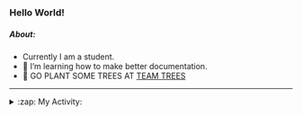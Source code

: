 ### Hello World!

##### About:
- Currently I am a student.
- 🌱 I’m learning how to make better documentation.
- 🌱 GO PLANT SOME TREES AT [TEAM TREES](https://teamtrees.org/)

---
<details>
  <summary>:zap: My Activity:</summary>
  
<!--START_SECTION:waka-->
![Code Time](http://img.shields.io/badge/Code%20Time-1%2C144%20hrs%2032%20mins-blue)

**I'm a Night 🦉** 

```text
🌞 Morning                1488 commits        ██░░░░░░░░░░░░░░░░░░░░░░░   09.39 % 
🌆 Daytime                5560 commits        █████████░░░░░░░░░░░░░░░░   35.10 % 
🌃 Evening                4543 commits        ███████░░░░░░░░░░░░░░░░░░   28.68 % 
🌙 Night                  4248 commits        ███████░░░░░░░░░░░░░░░░░░   26.82 % 
```
📅 **I'm Most Productive on Wednesday** 

```text
Monday                   2360 commits        ████░░░░░░░░░░░░░░░░░░░░░   14.90 % 
Tuesday                  2085 commits        ███░░░░░░░░░░░░░░░░░░░░░░   13.16 % 
Wednesday                3659 commits        ██████░░░░░░░░░░░░░░░░░░░   23.10 % 
Thursday                 1986 commits        ███░░░░░░░░░░░░░░░░░░░░░░   12.54 % 
Friday                   1545 commits        ██░░░░░░░░░░░░░░░░░░░░░░░   09.75 % 
Saturday                 1411 commits        ██░░░░░░░░░░░░░░░░░░░░░░░   08.91 % 
Sunday                   2793 commits        ████░░░░░░░░░░░░░░░░░░░░░   17.63 % 
```


📊 **This Week I Spent My Time On** 

```text
🔥 Editors: 
VS Code                  6 hrs 55 mins       █████████████████████████   100.00 % 

🐱‍💻 Projects: 
giveth-dapps-v2          3 hrs 38 mins       █████████████░░░░░░░░░░░░   52.60 % 
praise                   2 hrs 59 mins       ███████████░░░░░░░░░░░░░░   43.17 % 
impact-graph             17 mins             █░░░░░░░░░░░░░░░░░░░░░░░░   04.23 % 
```


 Last Updated on 30/06/2023 15:10:45 UTC
<!--END_SECTION:waka-->
</details>

